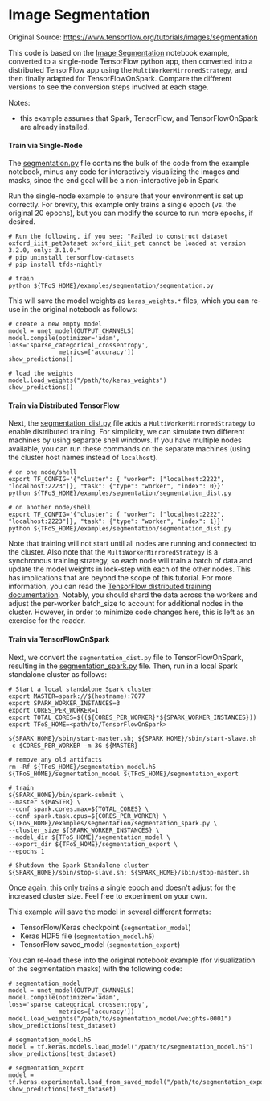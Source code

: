 # Image Segmentation

Original Source: https://www.tensorflow.org/tutorials/images/segmentation

This code is based on the [Image Segmentation](https://www.tensorflow.org/tutorials/images/segmentation) notebook example, converted to a single-node TensorFlow python app, then converted into a distributed TensorFlow app using the `MultiWorkerMirroredStrategy`, and then finally adapted for TensorFlowOnSpark.  Compare the different versions to see the conversion steps involved at each stage.

Notes:
- this example assumes that Spark, TensorFlow, and TensorFlowOnSpark are already installed.

#### Train via Single-Node

The [segmentation.py](segmentation.py) file contains the bulk of the code from the example notebook, minus any code for interactively visualizing the images and masks, since the end goal will be a non-interactive job in Spark.

Run the single-node example to ensure that your environment is set up correctly.  For brevity, this example only trains a single epoch (vs. the original 20 epochs), but you can modify the source to run more epochs, if desired.
```
# Run the following, if you see: "Failed to construct dataset oxford_iiit_petDataset oxford_iiit_pet cannot be loaded at version 3.2.0, only: 3.1.0."
# pip uninstall tensorflow-datasets
# pip install tfds-nightly

# train
python ${TFoS_HOME}/examples/segmentation/segmentation.py
```

This will save the model weights as `keras_weights.*` files, which you can re-use in the original notebook as follows:
```
# create a new empty model
model = unet_model(OUTPUT_CHANNELS)
model.compile(optimizer='adam', loss='sparse_categorical_crossentropy',
              metrics=['accuracy'])
show_predictions()

# load the weights
model.load_weights("/path/to/keras_weights")
show_predictions()
```

#### Train via Distributed TensorFlow

Next, the [segmentation_dist.py](segmentation_dist.py) file adds a `MultiWorkerMirroredStrategy` to enable distributed training.  For simplicity, we can simulate two different machines by using separate shell windows.  If you have multiple nodes available, you can run these commands on the separate machines (using the cluster host names instead of `localhost`).
```
# on one node/shell
export TF_CONFIG='{"cluster": { "worker": ["localhost:2222", "localhost:2223"]}, "task": {"type": "worker", "index": 0}}'
python ${TFoS_HOME}/examples/segmentation/segmentation_dist.py

# on another node/shell
export TF_CONFIG='{"cluster": { "worker": ["localhost:2222", "localhost:2223"]}, "task": {"type": "worker", "index": 1}}'
python ${TFoS_HOME}/examples/segmentation/segmentation_dist.py
```

Note that training will not start until all nodes are running and connected to the cluster.  Also note that the `MultiWorkerMirroredStrategy` is a synchronous training strategy, so each node will train a batch of data and update the model weights in lock-step with each of the other nodes.  This has implications that are beyond the scope of this tutorial.  For more information, you can read the [TensorFlow distributed training documentation](https://www.tensorflow.org/beta/tutorials/distribute/keras).  Notably, you should shard the data across the workers and adjust the per-worker batch_size to account for additional nodes in the cluster.  However, in order to minimize code changes here, this is left as an exercise for the reader.

#### Train via TensorFlowOnSpark

Next, we convert the `segmentation_dist.py` file to TensorFlowOnSpark, resulting in the [segmentation_spark.py](segmentation_spark.py) file.  Then, run in a local Spark standalone cluster as follows:
```
# Start a local standalone Spark cluster
export MASTER=spark://$(hostname):7077
export SPARK_WORKER_INSTANCES=3
export CORES_PER_WORKER=1
export TOTAL_CORES=$((${CORES_PER_WORKER}*${SPARK_WORKER_INSTANCES}))
export TFoS_HOME=<path/to/TensorFlowOnSpark>

${SPARK_HOME}/sbin/start-master.sh; ${SPARK_HOME}/sbin/start-slave.sh -c $CORES_PER_WORKER -m 3G ${MASTER}

# remove any old artifacts
rm -Rf ${TFoS_HOME}/segmentation_model.h5 ${TFoS_HOME}/segmentation_model ${TFoS_HOME}/segmentation_export

# train
${SPARK_HOME}/bin/spark-submit \
--master ${MASTER} \
--conf spark.cores.max=${TOTAL_CORES} \
--conf spark.task.cpus=${CORES_PER_WORKER} \
${TFoS_HOME}/examples/segmentation/segmentation_spark.py \
--cluster_size ${SPARK_WORKER_INSTANCES} \
--model_dir ${TFoS_HOME}/segmentation_model \
--export_dir ${TFoS_HOME}/segmentation_export \
--epochs 1

# Shutdown the Spark Standalone cluster
${SPARK_HOME}/sbin/stop-slave.sh; ${SPARK_HOME}/sbin/stop-master.sh
```

Once again, this only trains a single epoch and doesn't adjust for the increased cluster size.  Feel free to experiment on your own.

This example will save the model in several different formats:
- TensorFlow/Keras checkpoint (`segmentation_model`)
- Keras HDF5 file (`segmentation_model.h5`)
- TensorFlow saved_model (`segmentation_export`)

You can re-load these into the original notebook example (for visualization of the segmentation masks) with the following code:
```
# segmentation_model
model = unet_model(OUTPUT_CHANNELS)
model.compile(optimizer='adam', loss='sparse_categorical_crossentropy',
              metrics=['accuracy'])
model.load_weights("/path/to/segmentation_model/weights-0001")
show_predictions(test_dataset)

# segmentation_model.h5
model = tf.keras.models.load_model("/path/to/segmentation_model.h5")
show_predictions(test_dataset)

# segmentation_export
model = tf.keras.experimental.load_from_saved_model("/path/to/segmentation_export")
show_predictions(test_dataset)
```
